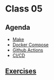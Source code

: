 # Class 05

## Agenda

 - [Make](/classes/05class/make/README.md)
 - [Docker Compose](/classes/05class/compose/README.md)
 - [Github Actions](/classes/05class/gh-actions/README.md)
 - [CI/CD](/classes/05class/cicd/README.md)

## [Exercises](/classes/05class/3exercises/README.md)
